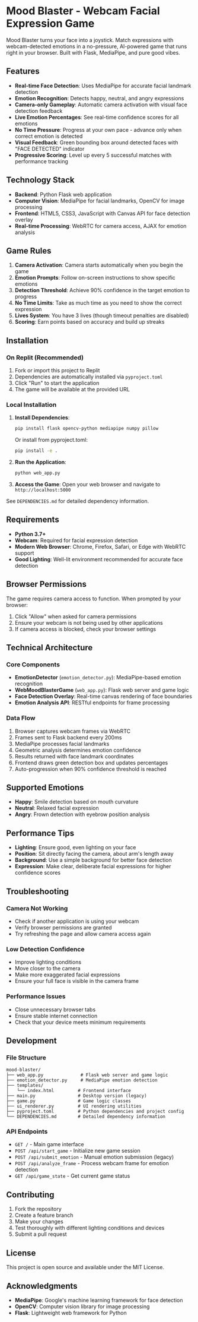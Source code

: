 # Mood Blaster - Webcam Facial Expression Game

Mood Blaster turns your face into a joystick. Match expressions with webcam-detected emotions in a no-pressure, AI-powered game that runs right in your browser. Built with Flask, MediaPipe, and pure good vibes.

## Features

- **Real-time Face Detection**: Uses MediaPipe for accurate facial landmark detection
- **Emotion Recognition**: Detects happy, neutral, and angry expressions
- **Camera-only Gameplay**: Automatic camera activation with visual face detection feedback
- **Live Emotion Percentages**: See real-time confidence scores for all emotions
- **No Time Pressure**: Progress at your own pace - advance only when correct emotion is detected
- **Visual Feedback**: Green bounding box around detected faces with "FACE DETECTED" indicator
- **Progressive Scoring**: Level up every 5 successful matches with performance tracking

## Technology Stack

- **Backend**: Python Flask web application
- **Computer Vision**: MediaPipe for facial landmarks, OpenCV for image processing
- **Frontend**: HTML5, CSS3, JavaScript with Canvas API for face detection overlay
- **Real-time Processing**: WebRTC for camera access, AJAX for emotion analysis

## Game Rules

1. **Camera Activation**: Camera starts automatically when you begin the game
2. **Emotion Prompts**: Follow on-screen instructions to show specific emotions
3. **Detection Threshold**: Achieve 90% confidence in the target emotion to progress
4. **No Time Limits**: Take as much time as you need to show the correct expression
5. **Lives System**: You have 3 lives (though timeout penalties are disabled)
6. **Scoring**: Earn points based on accuracy and build up streaks

## Installation

### On Replit (Recommended)
1. Fork or import this project to Replit
2. Dependencies are automatically installed via `pyproject.toml`
3. Click "Run" to start the application
4. The game will be available at the provided URL

### Local Installation
1. **Install Dependencies**:
   ```bash
   pip install flask opencv-python mediapipe numpy pillow
   ```
   
   Or install from pyproject.toml:
   ```bash
   pip install -e .
   ```

2. **Run the Application**:
   ```bash
   python web_app.py
   ```

3. **Access the Game**:
   Open your web browser and navigate to `http://localhost:5000`

See `DEPENDENCIES.md` for detailed dependency information.

## Requirements

- **Python 3.7+**
- **Webcam**: Required for facial expression detection
- **Modern Web Browser**: Chrome, Firefox, Safari, or Edge with WebRTC support
- **Good Lighting**: Well-lit environment recommended for accurate face detection

## Browser Permissions

The game requires camera access to function. When prompted by your browser:
1. Click "Allow" when asked for camera permissions
2. Ensure your webcam is not being used by other applications
3. If camera access is blocked, check your browser settings

## Technical Architecture

### Core Components

- **EmotionDetector** (`emotion_detector.py`): MediaPipe-based emotion recognition
- **WebMoodBlasterGame** (`web_app.py`): Flask web server and game logic
- **Face Detection Overlay**: Real-time canvas rendering of face boundaries
- **Emotion Analysis API**: RESTful endpoints for frame processing

### Data Flow

1. Browser captures webcam frames via WebRTC
2. Frames sent to Flask backend every 200ms
3. MediaPipe processes facial landmarks
4. Geometric analysis determines emotion confidence
5. Results returned with face landmark coordinates
6. Frontend draws green detection box and updates percentages
7. Auto-progression when 90% confidence threshold is reached

## Supported Emotions

- **Happy**: Smile detection based on mouth curvature
- **Neutral**: Relaxed facial expression
- **Angry**: Frown detection with eyebrow position analysis

## Performance Tips

- **Lighting**: Ensure good, even lighting on your face
- **Position**: Sit directly facing the camera, about arm's length away
- **Background**: Use a simple background for better face detection
- **Expression**: Make clear, deliberate facial expressions for higher confidence scores

## Troubleshooting

### Camera Not Working
- Check if another application is using your webcam
- Verify browser permissions are granted
- Try refreshing the page and allow camera access again

### Low Detection Confidence
- Improve lighting conditions
- Move closer to the camera
- Make more exaggerated facial expressions
- Ensure your full face is visible in the camera frame

### Performance Issues
- Close unnecessary browser tabs
- Ensure stable internet connection
- Check that your device meets minimum requirements

## Development

### File Structure
```
mood-blaster/
├── web_app.py              # Flask web server and game logic
├── emotion_detector.py     # MediaPipe emotion detection
├── templates/
│   └── index.html         # Frontend interface
├── main.py                # Desktop version (legacy)
├── game.py                # Game logic classes
├── ui_renderer.py         # UI rendering utilities
├── pyproject.toml         # Python dependencies and project config
└── DEPENDENCIES.md        # Detailed dependency information
```

### API Endpoints

- `GET /` - Main game interface
- `POST /api/start_game` - Initialize new game session
- `POST /api/submit_emotion` - Manual emotion submission (legacy)
- `POST /api/analyze_frame` - Process webcam frame for emotion detection
- `GET /api/game_state` - Get current game status

## Contributing

1. Fork the repository
2. Create a feature branch
3. Make your changes
4. Test thoroughly with different lighting conditions and devices
5. Submit a pull request

## License

This project is open source and available under the MIT License.

## Acknowledgments

- **MediaPipe**: Google's machine learning framework for face detection
- **OpenCV**: Computer vision library for image processing
- **Flask**: Lightweight web framework for Python